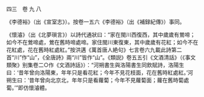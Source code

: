 四三　卷 九 八

《李德裕》（出《宣室志》）。按卷一五六《李德裕》（出《補録紀傳》）事同。

《懷濬》（出《北夢瑣言》）以詩代通狀曰：“家在閩川西復西，其中歲歲有鶯啼；如今不在鶯啼處，鶯在舊時啼處啼。家住閩川東復東，其中歲歲有花紅；如今不在花紅處，花在舊時紅處紅。”按洪邁《萬首唐人絶句》七言卷六九載此詩第二首“川”作“山”，《全唐詩》兩“川”皆作“山”。《類説》卷五五引《文酒清話》（《事文類聚》别集卷二○作《文酒詩話》）：“河朔書生與洛陽書生同飲賦詩，洛陽生曰：‘昔年曾向洛陽東，年年只是看花紅；今年不見花枝面，花在舊時紅處紅。’河朔生曰：‘昔年曾向北京北，年年只是看蘿蔔；今年不見蘿蔔面；蘿在舊時蔔處蔔。’”即仿懷濬體。